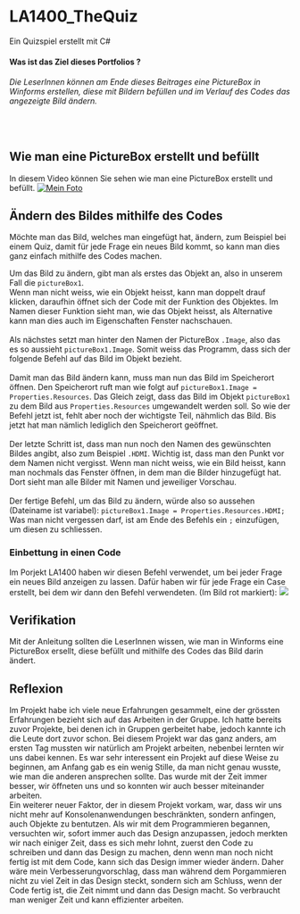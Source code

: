 # LA1400_TheQuiz
Ein Quizspiel erstellt mit C#

#### Was ist das Ziel dieses Portfolios ?
###### Die LeserInnen können am Ende dieses Beitrages eine PictureBox in Winforms erstellen, diese mit Bildern befüllen und im Verlauf des Codes das angezeigte Bild ändern.
<br>

## Wie man eine PictureBox erstellt und befüllt
In diesem Video können Sie sehen wie man eine PictureBox erstellt und befüllt.
[![Mein Foto](http://img.youtube.com/vi/_4MSXQ1RMtw/0.jpg)](https://youtu.be/_4MSXQ1RMtw)


## Ändern des Bildes mithilfe des Codes
Möchte man das Bild, welches man eingefügt hat, ändern, zum Beispiel bei einem Quiz, damit für jede Frage ein neues Bild kommt, so kann man dies ganz einfach mithilfe des Codes machen.

Um das Bild zu ändern, gibt man als erstes das Objekt an, also in unserem Fall die ``pictureBox1``. <br>
Wenn man nicht weiss, wie ein Objekt heisst, kann man doppelt drauf klicken, daraufhin öffnet sich der Code mit der Funktion des Objektes. Im Namen dieser Funktion sieht man, wie das Objekt heisst, als Alternative kann man dies auch im Eigenschaften Fenster nachschauen.
<br>
<br>
Als nächstes setzt man hinter den Namen der PictureBox ``.Image``, also das es so aussieht ``pictureBox1.Image``. Somit weiss das Programm, dass sich der folgende Befehl auf das Bild im Objekt bezieht.
<br>
<br>
Damit man das Bild ändern kann, muss man nun das Bild im Speicherort öffnen. Den Speicherort ruft man wie folgt auf ``pictureBox1.Image = Properties.Resources``. Das Gleich zeigt, dass das Bild im Objekt ``pictureBox1`` zu dem Bild aus ``Properties.Resources`` umgewandelt werden soll. So wie der Befehl jetzt ist, fehlt aber noch der wichtigste Teil, nähmlich das Bild. Bis jetzt hat man nämlich lediglich den Speicherort geöffnet.
<br>
<br>
Der letzte Schritt ist, dass man nun noch den Namen des gewünschten Bildes angibt, also zum Beispiel ``.HDMI``. Wichtig ist, dass man den Punkt vor dem Namen nicht vergisst.
Wenn man nicht weiss, wie ein Bild heisst, kann man nochmals das Fenster öffnen, in dem man die Bilder hinzugefügt hat. Dort sieht man alle Bilder mit Namen und jeweiliger Vorschau.
<br>
<br>
Der fertige Befehl, um das Bild zu ändern, würde also so aussehen (Dateiname ist variabel): ``pictureBox1.Image = Properties.Resources.HDMI;``
<br>
Was man nicht vergessen darf, ist am Ende des Befehls ein ``;`` einzufügen, um diesen zu schliessen.

 
### Einbettung in einen Code
Im Porjekt LA1400 haben wir diesen Befehl verwendet, um bei jeder Frage ein neues Bild anzeigen zu lassen. Dafür haben wir für jede Frage ein Case erstellt, bei dem wir dann den Befehl verwendeten. (Im Bild rot markiert):
![](LA1400_TheQuiz/Pictures/Beispiel.jpg)


## Verifikation
Mit der Anleitung sollten die LeserInnen wissen, wie man in Winforms eine PictureBox ersellt, diese befüllt und mithilfe des Codes das Bild darin ändert.

## Reflexion
Im Projekt habe ich viele neue Erfahrungen gesammelt, eine der grössten Erfahrungen bezieht sich auf das Arbeiten in der Gruppe. Ich hatte bereits zuvor Projekte, bei denen ich in Gruppen gerbeitet habe, jedoch kannte ich die Leute dort zuvor schon. Bei diesem Projekt war das ganz anders, am ersten Tag mussten wir natürlich am Projekt arbeiten, nebenbei lernten wir uns dabei kennen. Es war sehr interessent ein Projekt auf diese Weise zu beginnen, am Anfang gab es ein wenig Stille, da man nicht genau wusste, wie man die anderen ansprechen sollte. Das wurde mit der Zeit immer besser, wir öffneten uns und so konnten wir auch besser miteinander arbeiten. <br>
Ein weiterer neuer Faktor, der in diesem Projekt vorkam, war, dass wir uns nicht mehr auf Konsolenanwendungen beschränkten, sondern anfingen, auch Objekte zu bentutzen. Als wir mit dem Programmieren begannen, versuchten wir, sofort immer auch das Design anzupassen, jedoch merkten wir nach einiger Zeit, dass es sich mehr lohnt, zuerst den Code zu schreiben und dann das Design zu machen, denn wenn man noch nicht fertig ist mit dem Code, kann sich das Design immer wieder ändern. Daher wäre mein Verbesserungvorschlag, dass man während dem Porgammieren nicht zu viel Zeit in das Design steckt, sondern sich am Schluss, wenn der Code fertig ist, die Zeit nimmt und dann das Design macht. So verbraucht man weniger Zeit und kann effizienter arbeiten.
